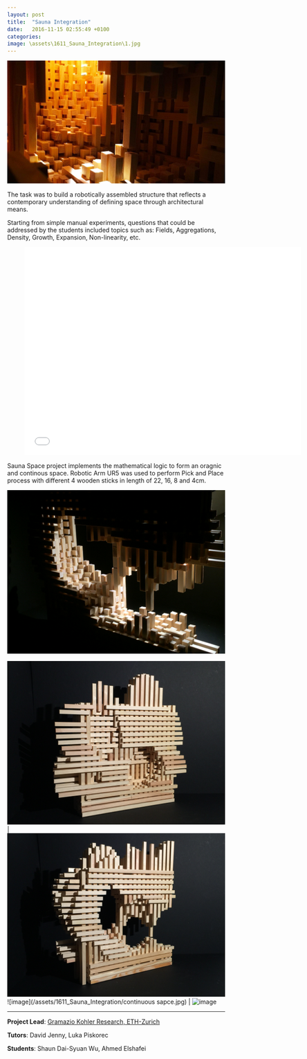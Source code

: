 ```yaml
---
layout: post
title:  "Sauna Integration"
date:   2016-11-15 02:55:49 +0100
categories: 
image: \assets\1611_Sauna_Integration\1.jpg
---
```


![image](/assets/1611_Sauna_Integration/1.jpg)

The task was to build a robotically assembled structure that reflects a contemporary understanding of defining space through architectural means. 

Starting from simple manual experiments, questions that could be addressed by the students included topics such as: Fields, Aggregations, Density, Growth, Expansion, Non-linearity, etc.

<div class="video"> <figure> <iframe width="640" height="480" src="//www.youtube.com/embed/y--jxTneAlo" frameborder="0" allowfullscreen></iframe> </figure> </div>

Sauna Space project implements the mathematical logic to form an oragnic and continous space. Robotic Arm UR5 was used to perform Pick and Place process with different 4 wooden sticks in length of 22, 16, 8 and 4cm.

![image](/assets/1611_Sauna_Integration/IMG_3374.JPG)

![image](/assets/1611_Sauna_Integration/IMG_3333.JPG) | ![image](/assets/1611_Sauna_Integration/IMG_3351.JPG)
![image](/assets/1611_Sauna_Integration/continuous sapce.jpg) | ![image](/assets/1611_Sauna_Integration/process02.jpg)

-----
**Project Lead**: [Gramazio Kohler Research, ETH-Zurich][GKR]

**Tutors**: David Jenny, Luka Piskorec

**Students**: Shaun Dai-Syuan Wu, Ahmed Elshafei

[GKR]: https://gramaziokohler.arch.ethz.ch/web/e/forschung/index.html









